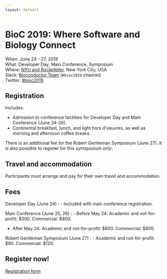 ```yaml
---
layout: default
---
```

# BioC 2019: Where Software and Biology Connect

When: June 24 - 27, 2019<br />
What: Developer Day, Main Conference, Symposium<br />
Where: [NYU and Rockefeller][venue], New York City, USA<br />
Slack: [Bioconductor Team][] (`#bioc2019` channel)<br />
Twitter: [#bioc2019][tweet]<br />

[tweet]: https://twitter.com/hashtag/bioc2019?f=tweets
[venue]: ./travel-accommodations
[Bioconductor Team]: https://bioc-community.herokuapp.com/

## Registration

Includes:

- Admission to conference facilities for Developer Day and Main Conference (June 24-26).
- Continental breakfast, lunch, and light hors d'oeuvres, as well as
  morning and afternoon coffee breaks.

There is an additional fee for the Robert Gentleman Symposium (June 27). 
It is also possible to register for this symsposium _only_.

## Travel and accommodation

Participants must arrange and pay for their own travel and
accommodation. 

## Fees

Developer Day (June 24)
: - Included with main conference registration.

Main Conference (June 25, 26)
: - Before May 24: Academic and not-for-profit: $300. Commercial: $400.
  - After May 24: Academic and not-for-profit: $600. Commercial: $800.

Robert Gentleman Symposium (June 27)
: - Academic and not-for-profit: $90. Commercial: $120.

## Register now!

[Registration form](https://form.jotform.com/bioconductor/bioc2019-registration)
